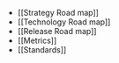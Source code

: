- [[Strategy Road map]]
- [[Technology Road map]]
- [[Release Road map]]
- [[Metrics]]
- [[Standards]]